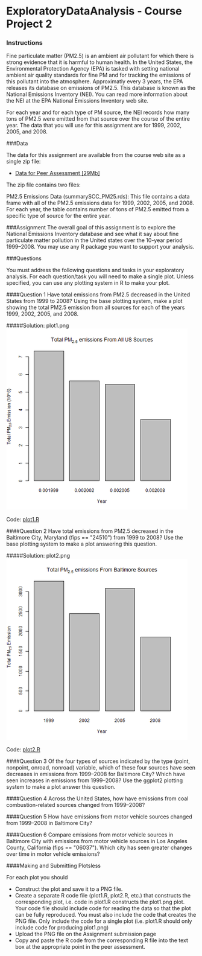 # ExploratoryDataAnalysis - Course Project 2

### Instructions

Fine particulate matter (PM2.5) is an ambient air pollutant for which there is strong evidence that it is harmful to human health. In the United States, the Environmental Protection Agency (EPA) is tasked with setting national ambient air quality standards for fine PM and for tracking the emissions of this pollutant into the atmosphere. Approximatly every 3 years, the EPA releases its database on emissions of PM2.5. This database is known as the National Emissions Inventory (NEI). You can read more information about the NEI at the EPA National Emissions Inventory web site.

For each year and for each type of PM source, the NEI records how many tons of PM2.5 were emitted from that source over the course of the entire year. The data that you will use for this assignment are for 1999, 2002, 2005, and 2008.

###Data

The data for this assignment are available from the course web site as a single zip file:

* [Data for Peer Assessment [29Mb]](https://d396qusza40orc.cloudfront.net/exdata%2Fdata%2FNEI_data.zip)

The zip file contains two files:

PM2.5 Emissions Data (summarySCC_PM25.rds): This file contains a data frame with all of the PM2.5 emissions data for 1999, 2002, 2005, and 2008. For each year, the table contains number of tons of PM2.5 emitted from a specific type of source for the entire year. 

###Assignment
The overall goal of this assignment is to explore the National Emissions Inventory database and see what it say about fine particulate matter pollution in the United states over the 10-year period 1999–2008. You may use any R package you want to support your analysis.

###Questions

You must address the following questions and tasks in your exploratory analysis. For each question/task you will need to make a single plot. Unless specified, you can use any plotting system in R to make your plot.

####Question 1
Have total emissions from PM2.5 decreased in the United States from 1999 to 2008? Using the base plotting system, make a plot showing the total PM2.5 emission from all sources for each of the years 1999, 2002, 2005, and 2008.

#####Solution: plot1.png 
![plot1.png](https://github.com/mdrobish/ExploratoryDataAnalysis/blob/master/plot1.png)

Code:  [plot1.R](https://github.com/mdrobish/ExploratoryDataAnalysis/blob/master/plot1.R)

####Question 2
Have total emissions from PM2.5 decreased in the Baltimore City, Maryland (fips == "24510") from 1999 to 2008? Use the base plotting system to make a plot answering this question.

#####Solution: plot2.png 
![plot2.png](https://github.com/mdrobish/ExploratoryDataAnalysis/blob/master/plot2.png)

Code:  [plot2.R](https://github.com/mdrobish/ExploratoryDataAnalysis/blob/master/plot2.R)


####Question 3
Of the four types of sources indicated by the type (point, nonpoint, onroad, nonroad) variable, which of these four sources have seen decreases in emissions from 1999–2008 for Baltimore City? Which have seen increases in emissions from 1999–2008? Use the ggplot2 plotting system to make a plot answer this question.

####Question 4
Across the United States, how have emissions from coal combustion-related sources changed from 1999–2008?

####Question 5
How have emissions from motor vehicle sources changed from 1999–2008 in Baltimore City?

####Question 6
Compare emissions from motor vehicle sources in Baltimore City with emissions from motor vehicle sources in Los Angeles County, California (fips == "06037"). Which city has seen greater changes over time in motor vehicle emissions?


####Making and Submitting Plotsless 

For each plot you should

* Construct the plot and save it to a PNG file.
* Create a separate R code file (plot1.R, plot2.R, etc.) that constructs the corresponding plot, i.e. code in plot1.R constructs the plot1.png plot. Your code file should include code for reading the data so that the plot can be fully reproduced. You must also include the code that creates the PNG file. Only include the code for a single plot (i.e. plot1.R should only include code for producing plot1.png)
* Upload the PNG file on the Assignment submission page
* Copy and paste the R code from the corresponding R file into the text box at the appropriate point in the peer assessment.

